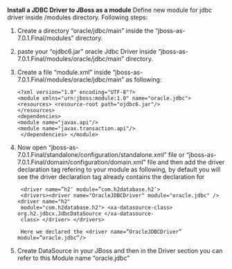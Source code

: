 **Install a JDBC Driver to JBoss as a module**
Define new module for jdbc driver inside /modules directory. Following steps:

 1. Create a directory “oracle/jdbc/main” inside the “jboss-as-7.0.1.Final/modules” directory.  
 2. paste your “ojdbc6.jar” oracle Jdbc Driver inside “jboss-as-7.0.1.Final/modules/oracle/jdbc/main” directory.  
 3. Create a file “module.xml” inside “jboss-as-7.0.1.Final/modules/oracle/jdbc/main” as following:
 
	    <?xml version="1.0" encoding="UTF-8"?> 
	    <module xmlns="urn:jboss:module:1.0" name="oracle.jdbc"> 
	    <resources> <resource-root path="ojdbc6.jar"/> 
	    </resources> 
	    <dependencies> 
	    <module name="javax.api"/> 
	    <module name="javax.transaction.api"/>
	     </dependencies> </module>

4. Now open  “jboss-as-7.0.1.Final/standalone/configuration/standalone.xml” file or “jboss-as-7.0.1.Final/domain/configuration/domain.xml” file and then add the driver declaration tag refering to your module as following, by default you will see the driver declaration tag already contains the declaration for 

		<driver name=”h2″ module=”com.h2database.h2″>
		<drivers><driver name="OracleJDBCDriver" module="oracle.jdbc" /> <driver name="h2" 	
        module="com.h2database.h2"> <xa-datasource-class> org.h2.jdbcx.JdbcDataSource </xa-datasource-			
        class> </driver> </drivers>
    
		Here we declared the <driver name=”OracleJDBCDriver” module=”oracle.jdbc”/>

5. Create DataSource in your JBoss and then in the Driver section you can refer to this Module name “oracle.jdbc”
